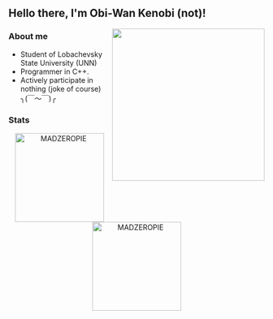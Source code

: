 ## Hello there, I'm Obi-Wan Kenobi (not)!
<a href="https://www.gautamkrishnar.com/"><img src="https://media.giphy.com/media/Nx0rz3jtxtEre/giphy.gif" align="right" width="300px"></a>
### About me
- Student of Lobachevsky State University (UNN)
- Programmer in C++.
- Аctively participate in nothing (joke of course) 	╮(￣～￣)╭

### Stats
<p align=center>
    <img height=175 align="center" src="https://github-readme-stats.vercel.app/api?username=MADZEROPIE&show_icons=true&theme=gotham&include_all_commits=true" alt="MADZEROPIE">
  <img height=175 align="center" src="https://github-readme-stats.vercel.app/api/top-langs/?username=MADZEROPIE&title_color=2aa889&text_color=99d1ce&icon_color=2bbc8a&bg_color=0c1014&langs_count=8&layout=compact"  alt="MADZEROPIE"/>
</p>

